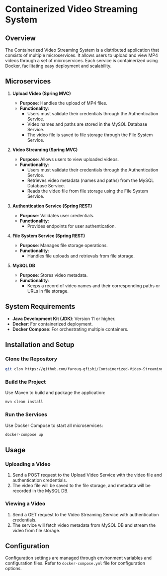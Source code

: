 # Containerized Video Streaming System

## Overview

The Containerized Video Streaming System is a distributed application that consists of multiple microservices. It allows users to upload and view MP4 videos through a set of microservices. Each service is containerized using Docker, facilitating easy deployment and scalability.

## Microservices

1. **Upload Video (Spring MVC)**

   - **Purpose**: Handles the upload of MP4 files.
   - **Functionality**: 
     - Users must validate their credentials through the Authentication Service.
     - Video names and paths are stored in the MySQL Database Service.
     - The video file is saved to file storage through the File System Service.

2. **Video Streaming (Spring MVC)**

   - **Purpose**: Allows users to view uploaded videos.
   - **Functionality**: 
     - Users must validate their credentials through the Authentication Service.
     - Retrieves video metadata (names and paths) from the MySQL Database Service.
     - Reads the video file from file storage using the File System Service.

3. **Authentication Service (Spring REST)**

   - **Purpose**: Validates user credentials.
   - **Functionality**: 
     - Provides endpoints for user authentication.

4. **File System Service (Spring REST)**

   - **Purpose**: Manages file storage operations.
   - **Functionality**: 
     - Handles file uploads and retrievals from file storage.

5. **MySQL DB**

   - **Purpose**: Stores video metadata.
   - **Functionality**: 
     - Keeps a record of video names and their corresponding paths or URLs in file storage.

## System Requirements

- **Java Development Kit (JDK)**: Version 11 or higher.
- **Docker**: For containerized deployment.
- **Docker Compose**: For orchestrating multiple containers.

## Installation and Setup

### Clone the Repository

```bash
git clon https://github.com/farouq-gfishi/Containerized-Video-Streaming-System.git
```

### Build the Project

Use Maven to build and package the application:

```bash
mvn clean install
```

### Run the Services

Use Docker Compose to start all microservices:

```bash
docker-compose up
```
## Usage

### Uploading a Video

1. Send a POST request to the Upload Video Service with the video file and authentication credentials.
2. The video file will be saved to the file storage, and metadata will be recorded in the MySQL DB.

### Viewing a Video

1. Send a GET request to the Video Streaming Service with authentication credentials.
2. The service will fetch video metadata from MySQL DB and stream the video from file storage.

## Configuration

Configuration settings are managed through environment variables and configuration files. Refer to `docker-compose.yml` file for configuration options.


